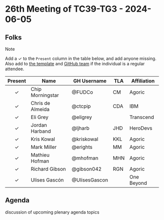 # 26th Meeting of TC39-TG3 - 2024-06-05

## Folks

> [!NOTE]
> Add a ✓ to the `Present` column in the table below, and add anyone missing. Also add to [the template](../template.md) and [GitHub team](https://github.com/orgs/tc39/teams/tg3) if the individual is a regular attendee.

| Present | Name             | GH Username     | TLA | Affiliation |
| :-----: | ---------------- | --------------- | --- | ----------- |
|    ✓    | Chip Morningstar | @FUDCo          | CM  | Agoric      |
|    ✓    | Chris de Almeida | @ctcpip         | CDA | IBM         |
|    ✓    | Eli Grey         | @eligrey        |     | Transcend   |
|    ✓    | Jordan Harband   | @ljharb         | JHD | HeroDevs    |
|    ✓    | Kris Kowal       | @kriskowal      | KKL | Agoric      |
|    ✓    | Mark Miller      | @erights        | MM  | Agoric      |
|    ✓    | Mathieu Hofman   | @mhofman        | MHN | Agoric      |
|    ✓    | Richard Gibson   | @gibson042      | RGN | Agoric      |
|    ✓    | Ulises Gascón    | @UlisesGascon   |     | One Beyond  |

## Agenda

discussion of upcoming plenary agenda topics
